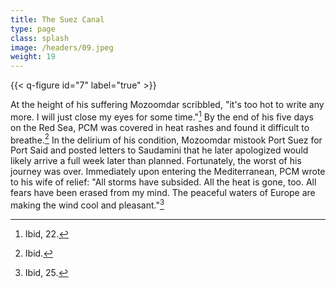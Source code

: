 ```yaml
---
title: The Suez Canal
type: page
class: splash
image: /headers/09.jpeg
weight: 19
---
```


{{< q-figure id="7" label="true" >}}

At the height of his suffering Mozoomdar scribbled, "it's too hot to
write any more. I will just close my eyes for some time."[^23] By the
end of his five days on the Red Sea, PCM was covered in heat rashes and
found it difficult to breathe.[^24] In the delirium of his condition,
Mozoomdar mistook Port Suez for Port Said and posted letters to
Saudamini that he later apologized would likely arrive a full week later
than planned. Fortunately, the worst of his journey was over.
Immediately upon entering the Mediterranean, PCM wrote to his wife of
relief: "All storms have subsided. All the heat is gone, too. All fears
have been erased from my mind. The peaceful waters of Europe are making
the wind cool and pleasant."[^25]

[^23]: Ibid, 22.

[^24]: Ibid.

[^25]: Ibid, 25.
